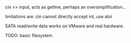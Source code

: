 cin >> input, acts as getline, perhaps an oversimplification...

limitations are: cin cannot directly accept int, use atoi

SATA read/write data works on VMware and real hardware.

TODO: basic filesystem
